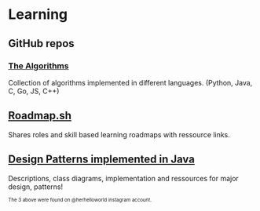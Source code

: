 # Learning 

## GitHub repos 

### [The Algorithms](https://github.com/TheAlgorithms) 
Collection of algorithms implemented in different languages.
(Python, Java, C, Go, JS, C++)


## [Roadmap.sh](https://github.com/roadmapsh/next.roadmap.sh)
Shares roles and skill based learning roadmaps with ressource links. 

## [Design Patterns implemented in Java]()
Descriptions, class diagrams, implementation and ressources for major design, patterns! 

<sub><sup>The 3 above were found on @herhelloworld instagram account.</sup></sub>